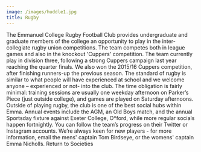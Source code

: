 ```yaml
---
image: /images/huddle1.jpg
title: Rugby
---
```


The Emmanuel College Rugby Football Club provides undergraduate and graduate members of the college an opportunity to play in the inter-collegiate rugby union competitions. The team competes both in league games and also in the knockout 'Cuppers' competition. The team currently play in division three, following a strong Cuppers campaign last year reaching the quarter finals. We also won the 2015/16 Cuppers competition, after finishing runners-up the previous season.
The standard of rugby is similar to what people will have experienced at school and we welcome anyone – experienced or not- into the club. The time obligation is fairly minimal: training sessions are usually one weekday afternoon on Parker’s Piece (just outside college), and games are played on Saturday afternoons.
Outside of playing rugby, the club is one of the best social hubs within Emma. Annual events include the AGM, an Old Boys match, and the annual Sportsday fixture against Exeter College, O*ford, while more regular socials happen fortnightly.
You can follow the team’s progress on their Twitter or Instagram accounts.
We’re always keen for new players - for more information, email the mens' captain Tom Birdseye, or the womens' captain Emma Nicholls.
Return to Societies